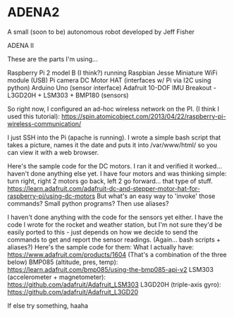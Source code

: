 # ADENA2
A small (soon to be) autonomous robot developed by Jeff Fisher

ADENA II

These are the parts I'm using...

Raspberry Pi 2 model B (I think?) running Raspbian Jesse
Miniature WiFi module (USB)
Pi camera
DC Motor HAT (interfaces w/ Pi via I2C using python)
Arduino Uno (sensor interface)
Adafruit 10-DOF IMU Breakout - L3GD20H + LSM303 + BMP180 (sensors)


So right now, I configured an ad-hoc wireless network on the PI. (I think I used this tutorial):
https://spin.atomicobject.com/2013/04/22/raspberry-pi-wireless-communication/

I just SSH into the Pi (apache is running). I wrote a simple bash script that takes a picture, names it the date and puts it into /var/www/html/ so you can view it with a web browser.

Here's the sample code for the DC motors. I ran it and verified it worked... haven't done anything else yet. I have four motors and was thinking simple: turn right, right 2 motors go back, left 2 go forward... that type of stuff.
https://learn.adafruit.com/adafruit-dc-and-stepper-motor-hat-for-raspberry-pi/using-dc-motors
But what's an easy way to 'invoke' those commands? Small python programs? Then use aliases?

I haven't done anything with the code for the sensors yet either. I have the code I wrote for the rocket and weather station, but I'm not sure they'd be easily ported to this - just depends on how we decide to send the commands to get and report the sensor readings. (Again... bash scripts + aliases?) 
Here's the sample code for them:
What I actually have: https://www.adafruit.com/products/1604
(That's a combination of the three below)
BMP085 (altitude, pres, temp): https://learn.adafruit.com/bmp085/using-the-bmp085-api-v2
LSM303 (accelerometer + magnetometer): https://github.com/adafruit/Adafruit_LSM303
L3GD20H (triple-axis gyro): https://github.com/adafruit/Adafruit_L3GD20


If else try something, haaha
